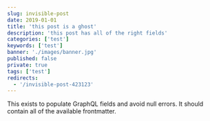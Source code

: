 ```yaml
---
slug: invisible-post
date: 2019-01-01
title: 'this post is a ghost'
description: 'this post has all of the right fields'
categories: ['test']
keywords: ['test']
banner: './images/banner.jpg'
published: false
private: true
tags: ['test']
redirects:
  - '/invisible-post-423123'
---
```


This exists to populate GraphQL fields and avoid null errors. It
should contain all of the available frontmatter.
